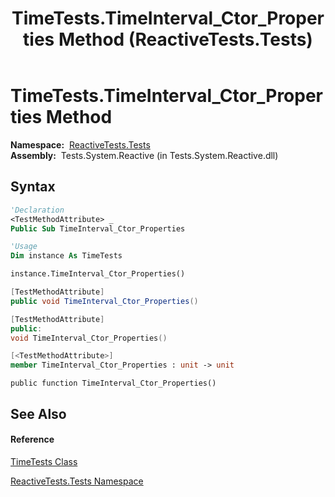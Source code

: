 ﻿---
title: TimeTests.TimeInterval_Ctor_Properties Method  (ReactiveTests.Tests)
TOCTitle: TimeInterval_Ctor_Properties Method
ms:assetid: M:ReactiveTests.Tests.TimeTests.TimeInterval_Ctor_Properties
ms:mtpsurl: https://msdn.microsoft.com/en-us/library/reactivetests.tests.timetests.timeinterval_ctor_properties(v=VS.103)
ms:contentKeyID: 36619669
ms.date: 06/28/2011
mtps_version: v=VS.103
f1_keywords:
- ReactiveTests.Tests.TimeTests.TimeInterval_Ctor_Properties
dev_langs:
- CSharp
- JScript
- VB
- FSharp
- c++
---

# TimeTests.TimeInterval\_Ctor\_Properties Method

**Namespace:**  [ReactiveTests.Tests](hh289046\(v=vs.103\).md)  
**Assembly:**  Tests.System.Reactive (in Tests.System.Reactive.dll)

## Syntax

``` vb
'Declaration
<TestMethodAttribute> _
Public Sub TimeInterval_Ctor_Properties
```

``` vb
'Usage
Dim instance As TimeTests

instance.TimeInterval_Ctor_Properties()
```

``` csharp
[TestMethodAttribute]
public void TimeInterval_Ctor_Properties()
```

``` c++
[TestMethodAttribute]
public:
void TimeInterval_Ctor_Properties()
```

``` fsharp
[<TestMethodAttribute>]
member TimeInterval_Ctor_Properties : unit -> unit 
```

``` jscript
public function TimeInterval_Ctor_Properties()
```

## See Also

#### Reference

[TimeTests Class](hh303701\(v=vs.103\).md)

[ReactiveTests.Tests Namespace](hh289046\(v=vs.103\).md)

